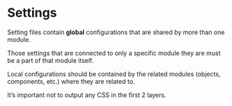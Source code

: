 # Settings

Setting files contain **global** configurations that are shared by more than
one module.

Those settings that are connected to only a specific module they are must
be a part of that module itself.

Local configurations should be contained by the related modules (objects,
components, etc.) where they are related to.

It’s important not to output any CSS in the first 2 layers.
